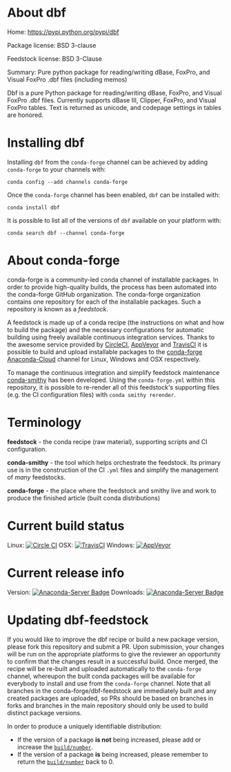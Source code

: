 About dbf
=========

Home: https://pypi.python.org/pypi/dbf

Package license: BSD 3-clause

Feedstock license: BSD 3-Clause

Summary: Pure python package for reading/writing dBase, FoxPro, and Visual FoxPro .dbf files (including memos)

Dbf is a pure Python package for reading/writing dBase, FoxPro, and
Visual FoxPro .dbf files. Currently supports dBase III, Clipper, FoxPro,
and Visual FoxPro tables. Text is returned as unicode, and codepage settings
in tables are honored.


Installing dbf
==============

Installing `dbf` from the `conda-forge` channel can be achieved by adding `conda-forge` to your channels with:

```
conda config --add channels conda-forge
```

Once the `conda-forge` channel has been enabled, `dbf` can be installed with:

```
conda install dbf
```

It is possible to list all of the versions of `dbf` available on your platform with:

```
conda search dbf --channel conda-forge
```



About conda-forge
=================

conda-forge is a community-led conda channel of installable packages.
In order to provide high-quality builds, the process has been automated into the
conda-forge GitHub organization. The conda-forge organization contains one repository
for each of the installable packages. Such a repository is known as a *feedstock*.

A feedstock is made up of a conda recipe (the instructions on what and how to build
the package) and the necessary configurations for automatic building using freely
available continuous integration services. Thanks to the awesome service provided by
[CircleCI](https://circleci.com/), [AppVeyor](http://www.appveyor.com/)
and [TravisCI](https://travis-ci.org/) it is possible to build and upload installable
packages to the [conda-forge](https://anaconda.org/conda-forge)
[Anaconda-Cloud](http://docs.anaconda.org/) channel for Linux, Windows and OSX respectively.

To manage the continuous integration and simplify feedstock maintenance
[conda-smithy](http://github.com/conda-forge/conda-smithy) has been developed.
Using the ``conda-forge.yml`` within this repository, it is possible to re-render all of
this feedstock's supporting files (e.g. the CI configuration files) with ``conda smithy rerender``.


Terminology
===========

**feedstock** - the conda recipe (raw material), supporting scripts and CI configuration.

**conda-smithy** - the tool which helps orchestrate the feedstock.
                   Its primary use is in the construction of the CI ``.yml`` files
                   and simplify the management of *many* feedstocks.

**conda-forge** - the place where the feedstock and smithy live and work to
                  produce the finished article (built conda distributions)

Current build status
====================

Linux: [![Circle CI](https://circleci.com/gh/conda-forge/dbf-feedstock.svg?style=shield)](https://circleci.com/gh/conda-forge/dbf-feedstock)
OSX: [![TravisCI](https://travis-ci.org/conda-forge/dbf-feedstock.svg?branch=master)](https://travis-ci.org/conda-forge/dbf-feedstock)
Windows: [![AppVeyor](https://ci.appveyor.com/api/projects/status/github/conda-forge/dbf-feedstock?svg=True)](https://ci.appveyor.com/project/conda-forge/dbf-feedstock/branch/master)

Current release info
====================
Version: [![Anaconda-Server Badge](https://anaconda.org/conda-forge/dbf/badges/version.svg)](https://anaconda.org/conda-forge/dbf)
Downloads: [![Anaconda-Server Badge](https://anaconda.org/conda-forge/dbf/badges/downloads.svg)](https://anaconda.org/conda-forge/dbf)


Updating dbf-feedstock
======================

If you would like to improve the dbf recipe or build a new
package version, please fork this repository and submit a PR. Upon submission,
your changes will be run on the appropriate platforms to give the reviewer an
opportunity to confirm that the changes result in a successful build. Once
merged, the recipe will be re-built and uploaded automatically to the
`conda-forge` channel, whereupon the built conda packages will be available for
everybody to install and use from the `conda-forge` channel.
Note that all branches in the conda-forge/dbf-feedstock are
immediately built and any created packages are uploaded, so PRs should be based
on branches in forks and branches in the main repository should only be used to
build distinct package versions.

In order to produce a uniquely identifiable distribution:
 * If the version of a package **is not** being increased, please add or increase
   the [``build/number``](http://conda.pydata.org/docs/building/meta-yaml.html#build-number-and-string).
 * If the version of a package **is** being increased, please remember to return
   the [``build/number``](http://conda.pydata.org/docs/building/meta-yaml.html#build-number-and-string)
   back to 0.
